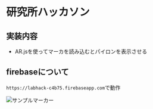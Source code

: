 # 研究所ハッカソン


## 実装内容
* AR.jsを使ってマーカを読み込むとパイロンを表示させる

## firebaseについて
`https://labhack-c4b75.firebaseapp.com`で動作

![サンプルマーカー](https://user-images.githubusercontent.com/5305820/44896420-19a54900-ad33-11e8-8a52-83aa488b73c2.png)
